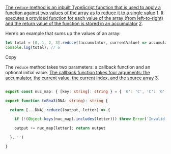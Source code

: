 
[The `reduce` method is an inbuilt TypeScript function that is used to apply a function against two values of the array as to reduce it to a single value](https://www.geeksforgeeks.org/typescript-array-reduce-method/) [1](https://www.geeksforgeeks.org/typescript-array-reduce-method/). [It executes a provided function for each value of the array (from left-to-right) and the return value of the function is stored in an accumulator](https://stackoverflow.com/questions/14087489/typescript-and-array-reduce-function) [2](https://stackoverflow.com/questions/14087489/typescript-and-array-reduce-function).

Here’s an example that sums up the values of an array:

```typescript
let total = [0, 1, 2, 3].reduce((accumulator, currentValue) => accumulator + currentValue);
console.log(total); // 6
```

Copy

The `reduce` method takes two parameters: a callback function and an optional initial value. [The callback function takes four arguments: the accumulator, the current value, the current index, and the source array](https://developer.mozilla.org/es/docs/Web/JavaScript/Reference/Global_Objects/Array/reduce) [3](https://developer.mozilla.org/es/docs/Web/JavaScript/Reference/Global_Objects/Array/reduce).



```typescript

export const nuc_map: { [key: string]: string } = { 'G': 'C', 'C': 'G', 'T': 'A', 'A': 'U' }

export function toRna3(DNA: string): string {

  return [...DNA].reduce((output, letter) => {

    if (!(Object.keys(nuc_map).includes(letter))) throw Error('Invalid input DNA.')

    output += nuc_map[letter]; return output

  }, '')

}
```

